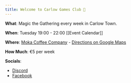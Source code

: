 ```yaml
---
title: Welcome to Carlow Games Club 👋
---
```


**What**: Magic the Gathering every week in Carlow Town. 

**When**: Tuesday 19:00 - 22:00 [[Event Calendar]]

**Where**: [Moka Coffee Company](https://www.mokacoffeecompany.com/) - [Directions on Google Maps
](https://maps.app.goo.gl/qkxUvLNuhFS4A4No8)

**How Much**: €5 per week

**Socials**:
  - [Discord](https://discord.gg/meCmWbnZMh)
  - [Facebook](https://www.facebook.com/groups/73607047264866) 
